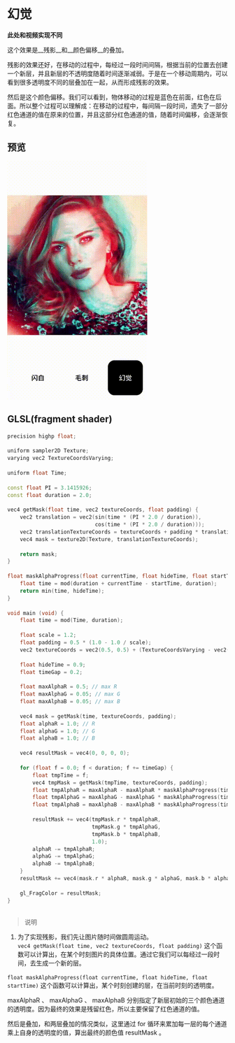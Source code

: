 # 幻觉 

__此处和视频实现不同__  

这个效果是__残影__和__颜色偏移__的叠加。 

残影的效果还好，在移动的过程中，每经过一段时间间隔，根据当前的位置去创建一个新层，并且新层的不透明度随着时间逐渐减弱。于是在一个移动周期内，可以看到很多透明度不同的层叠加在一起，从而形成残影的效果。

然后是这个颜色偏移。我们可以看到，物体移动的过程是蓝色在前面，红色在后面。所以整个过程可以理解成：在移动的过程中，每间隔一段时间，遗失了一部分红色通道的值在原来的位置，并且这部分红色通道的值，随着时间偏移，会逐渐恢复。

## 预览 
![](./assets/6_huan_jue.gif)






## GLSL(fragment shader) 

```c++
precision highp float;

uniform sampler2D Texture;
varying vec2 TextureCoordsVarying;

uniform float Time;

const float PI = 3.1415926;
const float duration = 2.0;

vec4 getMask(float time, vec2 textureCoords, float padding) {
    vec2 translation = vec2(sin(time * (PI * 2.0 / duration)),
                            cos(time * (PI * 2.0 / duration)));
    vec2 translationTextureCoords = textureCoords + padding * translation;
    vec4 mask = texture2D(Texture, translationTextureCoords);
    
    return mask;
}

float maskAlphaProgress(float currentTime, float hideTime, float startTime) {
    float time = mod(duration + currentTime - startTime, duration);
    return min(time, hideTime);
}

void main (void) {
    float time = mod(Time, duration);
    
    float scale = 1.2;
    float padding = 0.5 * (1.0 - 1.0 / scale);
    vec2 textureCoords = vec2(0.5, 0.5) + (TextureCoordsVarying - vec2(0.5, 0.5)) / scale;
    
    float hideTime = 0.9;
    float timeGap = 0.2;
    
    float maxAlphaR = 0.5; // max R
    float maxAlphaG = 0.05; // max G
    float maxAlphaB = 0.05; // max B
    
    vec4 mask = getMask(time, textureCoords, padding);
    float alphaR = 1.0; // R
    float alphaG = 1.0; // G
    float alphaB = 1.0; // B
    
    vec4 resultMask = vec4(0, 0, 0, 0);
    
    for (float f = 0.0; f < duration; f += timeGap) {
        float tmpTime = f;
        vec4 tmpMask = getMask(tmpTime, textureCoords, padding);
        float tmpAlphaR = maxAlphaR - maxAlphaR * maskAlphaProgress(time, hideTime, tmpTime) / hideTime;
        float tmpAlphaG = maxAlphaG - maxAlphaG * maskAlphaProgress(time, hideTime, tmpTime) / hideTime;
        float tmpAlphaB = maxAlphaB - maxAlphaB * maskAlphaProgress(time, hideTime, tmpTime) / hideTime;
     
        resultMask += vec4(tmpMask.r * tmpAlphaR,
                           tmpMask.g * tmpAlphaG,
                           tmpMask.b * tmpAlphaB,
                           1.0);
        alphaR -= tmpAlphaR;
        alphaG -= tmpAlphaG;
        alphaB -= tmpAlphaB;
    }
    resultMask += vec4(mask.r * alphaR, mask.g * alphaG, mask.b * alphaB, 1.0);

    gl_FragColor = resultMask;
}



```


> 说明

1. 为了实现残影，我们先让图片随时间做圆周运动。  
`vec4 getMask(float time, vec2 textureCoords, float padding)` 这个函数可以计算出，在某个时刻图片的具体位置。通过它我们可以每经过一段时间，去生成一个新的层。

`float maskAlphaProgress(float currentTime, float hideTime, float startTime)` 这个函数可以计算出，某个时刻创建的层，在当前时刻的透明度。

maxAlphaR 、 maxAlphaG 、 maxAlphaB 分别指定了新层初始的三个颜色通道的透明度。因为最终的效果是残留红色，所以主要保留了红色通道的值。

然后是叠加，和两层叠加的情况类似，这里通过 for 循环来累加每一层的每个通道乘上自身的透明度的值，算出最终的颜色值 resultMask 。